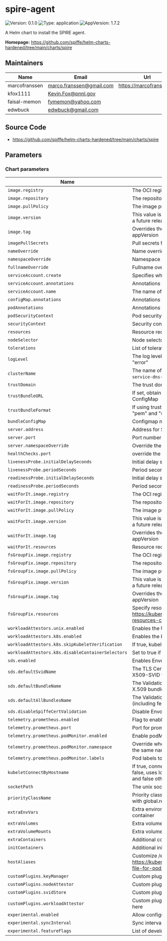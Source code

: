 # spire-agent

![Version: 0.1.0](https://img.shields.io/badge/Version-0.1.0-informational?style=flat-square) ![Type: application](https://img.shields.io/badge/Type-application-informational?style=flat-square) ![AppVersion: 1.7.2](https://img.shields.io/badge/AppVersion-1.7.2-informational?style=flat-square)

A Helm chart to install the SPIRE agent.

**Homepage:** <https://github.com/spiffe/helm-charts-hardened/tree/main/charts/spire>

## Maintainers

| Name | Email | Url |
| ---- | ------ | --- |
| marcofranssen | <marco.franssen@gmail.com> | <https://marcofranssen.nl> |
| kfox1111 | <Kevin.Fox@pnnl.gov> |  |
| faisal-memon | <fymemon@yahoo.com> |  |
| edwbuck | <edwbuck@gmail.com> |  |

## Source Code

* <https://github.com/spiffe/helm-charts-hardened/tree/main/charts/spire>

<!-- The parameters section is generated using helm-docs.sh and should not be edited by hand. -->

## Parameters

### Chart parameters

| Name                                              | Description                                                                                                                                  | Value                                                                            |
| ------------------------------------------------- | -------------------------------------------------------------------------------------------------------------------------------------------- | -------------------------------------------------------------------------------- |
| `image.registry`                                  | The OCI registry to pull the image from                                                                                                      | `ghcr.io`                                                                        |
| `image.repository`                                | The repository within the registry                                                                                                           | `spiffe/spire-agent`                                                             |
| `image.pullPolicy`                                | The image pull policy                                                                                                                        | `IfNotPresent`                                                                   |
| `image.version`                                   | This value is deprecated in favor of tag. (Will be removed in a future release)                                                              | `""`                                                                             |
| `image.tag`                                       | Overrides the image tag whose default is the chart appVersion                                                                                | `""`                                                                             |
| `imagePullSecrets`                                | Pull secrets for images                                                                                                                      | `[]`                                                                             |
| `nameOverride`                                    | Name override                                                                                                                                | `""`                                                                             |
| `namespaceOverride`                               | Namespace override                                                                                                                           | `""`                                                                             |
| `fullnameOverride`                                | Fullname override                                                                                                                            | `""`                                                                             |
| `serviceAccount.create`                           | Specifies whether a service account should be created                                                                                        | `true`                                                                           |
| `serviceAccount.annotations`                      | Annotations to add to the service account                                                                                                    | `{}`                                                                             |
| `serviceAccount.name`                             | The name of the service account to use.                                                                                                      | `""`                                                                             |
| `configMap.annotations`                           | Annotations to add to the SPIRE Agent ConfigMap                                                                                              | `{}`                                                                             |
| `podAnnotations`                                  | Annotations to add to pods                                                                                                                   | `{}`                                                                             |
| `podSecurityContext`                              | Pod security context                                                                                                                         | `{}`                                                                             |
| `securityContext`                                 | Security context                                                                                                                             | `{}`                                                                             |
| `resources`                                       | Resource requests and limits                                                                                                                 | `{}`                                                                             |
| `nodeSelector`                                    | Node selector                                                                                                                                | `{}`                                                                             |
| `tolerations`                                     | List of tolerations                                                                                                                          | `[]`                                                                             |
| `logLevel`                                        | The log level, valid values are "debug", "info", "warn", and "error"                                                                         | `info`                                                                           |
| `clusterName`                                     | The name of the Kubernetes cluster (`kubeadm init --service-dns-domain`)                                                                     | `example-cluster`                                                                |
| `trustDomain`                                     | The trust domain to be used for the SPIFFE identifiers                                                                                       | `example.org`                                                                    |
| `trustBundleURL`                                  | If set, obtain trust bundle from url instead of Kubernetes ConfigMap                                                                         | `""`                                                                             |
| `trustBundleFormat`                               | If using trustBundleURL, what format is the url. Choices are "pem" and "spiffe"                                                              | `pem`                                                                            |
| `bundleConfigMap`                                 | Configmap name for Spire bundle                                                                                                              | `spire-bundle`                                                                   |
| `server.address`                                  | Address for Spire server                                                                                                                     | `""`                                                                             |
| `server.port`                                     | Port number for Spire server                                                                                                                 | `8081`                                                                           |
| `server.namespaceOverride`                        | Override the namespace for Spire server                                                                                                      | `""`                                                                             |
| `healthChecks.port`                               | override the host port used for health checking                                                                                              | `9982`                                                                           |
| `livenessProbe.initialDelaySeconds`               | Initial delay seconds for probe                                                                                                              | `15`                                                                             |
| `livenessProbe.periodSeconds`                     | Period seconds for probe                                                                                                                     | `60`                                                                             |
| `readinessProbe.initialDelaySeconds`              | Initial delay seconds for probe                                                                                                              | `15`                                                                             |
| `readinessProbe.periodSeconds`                    | Period seconds for probe                                                                                                                     | `60`                                                                             |
| `waitForIt.image.registry`                        | The OCI registry to pull the image from                                                                                                      | `cgr.dev`                                                                        |
| `waitForIt.image.repository`                      | The repository within the registry                                                                                                           | `chainguard/wait-for-it`                                                         |
| `waitForIt.image.pullPolicy`                      | The image pull policy                                                                                                                        | `IfNotPresent`                                                                   |
| `waitForIt.image.version`                         | This value is deprecated in favor of tag. (Will be removed in a future release)                                                              | `""`                                                                             |
| `waitForIt.image.tag`                             | Overrides the image tag whose default is the chart appVersion                                                                                | `latest@sha256:69b2e2d1534cbceddc0d172bf414cd41b9ad341535bc2fc4cd73c96b1a345900` |
| `waitForIt.resources`                             | Resource requests and limits                                                                                                                 | `{}`                                                                             |
| `fsGroupFix.image.registry`                       | The OCI registry to pull the image from                                                                                                      | `cgr.dev`                                                                        |
| `fsGroupFix.image.repository`                     | The repository within the registry                                                                                                           | `chainguard/bash`                                                                |
| `fsGroupFix.image.pullPolicy`                     | The image pull policy                                                                                                                        | `Always`                                                                         |
| `fsGroupFix.image.version`                        | This value is deprecated in favor of tag. (Will be removed in a future release)                                                              | `""`                                                                             |
| `fsGroupFix.image.tag`                            | Overrides the image tag whose default is the chart appVersion                                                                                | `latest@sha256:0b3904b9ac440671549e2391d4148e129e581fb16d9d98ae2cbf2b135dda82c8` |
| `fsGroupFix.resources`                            | Specify resource needs as per https://kubernetes.io/docs/concepts/configuration/manage-resources-containers/                                 | `{}`                                                                             |
| `workloadAttestors.unix.enabled`                  | Enables the Unix workload attestor                                                                                                           | `false`                                                                          |
| `workloadAttestors.k8s.enabled`                   | Enables the Kubernetes workload attestor                                                                                                     | `true`                                                                           |
| `workloadAttestors.k8s.skipKubeletVerification`   | If true, kubelet certificate verification is skipped                                                                                         | `true`                                                                           |
| `workloadAttestors.k8s.disableContainerSelectors` | Set to true if using holdApplicationUntilProxyStarts in Istio                                                                                | `false`                                                                          |
| `sds.enabled`                                     | Enables Envoy SDS configuration                                                                                                              | `false`                                                                          |
| `sds.defaultSvidName`                             | The TLS Certificate resource name to use for the default X509-SVID with Envoy SDS                                                            | `default`                                                                        |
| `sds.defaultBundleName`                           | The Validation Context resource name to use for the default X.509 bundle with Envoy SDS                                                      | `ROOTCA`                                                                         |
| `sds.defaultAllBundlesName`                       | The Validation Context resource name to use for all bundles (including federated) with Envoy SDS                                             | `ALL`                                                                            |
| `sds.disableSpiffeCertValidation`                 | Disable Envoy SDS custom validation                                                                                                          | `false`                                                                          |
| `telemetry.prometheus.enabled`                    | Flag to enable prometheus monitoring                                                                                                         | `false`                                                                          |
| `telemetry.prometheus.port`                       | Port for prometheus metrics                                                                                                                  | `9988`                                                                           |
| `telemetry.prometheus.podMonitor.enabled`         | Enable podMonitor for prometheus                                                                                                             | `false`                                                                          |
| `telemetry.prometheus.podMonitor.namespace`       | Override where to install the podMonitor, if not set will use the same namespace as the spire-agent                                          | `""`                                                                             |
| `telemetry.prometheus.podMonitor.labels`          | Pod labels to filter for prometheus monitoring                                                                                               | `{}`                                                                             |
| `kubeletConnectByHostname`                        | If true, connect to kubelet using the nodes hostname. If false, uses localhost. If unset, defaults to true on OpenShift and false otherwise. | `""`                                                                             |
| `socketPath`                                      | The unix socket path to the spire-agent                                                                                                      | `/run/spire/agent-sockets/spire-agent.sock`                                      |
| `priorityClassName`                               | Priority class assigned to daemonset pods. Can be auto set with global.recommendations.priorityClassName.                                    | `""`                                                                             |
| `extraEnvVars`                                    | Extra environment variables to be added to the Spire Agent container                                                                         | `[]`                                                                             |
| `extraVolumes`                                    | Extra volumes to be mounted on Spire Agent pods                                                                                              | `[]`                                                                             |
| `extraVolumeMounts`                               | Extra volume mounts for Spire Agent pods                                                                                                     | `[]`                                                                             |
| `extraContainers`                                 | Additional containers to create with Spire Agent pods                                                                                        | `[]`                                                                             |
| `initContainers`                                  | Additional init containers to create with Spire Agent pods                                                                                   | `[]`                                                                             |
| `hostAliases`                                     | Customize /etc/hosts file as described here https://kubernetes.io/docs/tasks/network/customize-hosts-file-for-pods/                          | `[]`                                                                             |
| `customPlugins.keyManager`                        | Custom plugins of type KeyManager are configured here                                                                                        | `{}`                                                                             |
| `customPlugins.nodeAttestor`                      | Custom plugins of type NodeAttestor are configured here                                                                                      | `{}`                                                                             |
| `customPlugins.svidStore`                         | Custom plugins of type SVIDStore are configured here                                                                                         | `{}`                                                                             |
| `customPlugins.workloadAttestor`                  | Custom plugins of type WorkloadAttestor are configured here                                                                                  | `{}`                                                                             |
| `experimental.enabled`                            | Allow configuration of experimental features                                                                                                 | `false`                                                                          |
| `experimental.syncInterval`                       | Sync interval with SPIRE server with exponential backoff                                                                                     | `5s`                                                                             |
| `experimental.featureFlags`                       | List of developer feature flags                                                                                                              | `[]`                                                                             |
